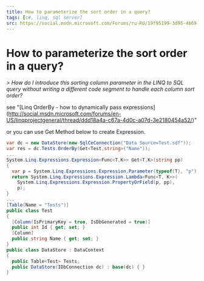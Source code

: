 ```yaml
---
title: How to parameterize the sort order in a query?
tags: [c#, linq, sql server]
src: https://social.msdn.microsoft.com/Forums/ru-RU/19f95199-3d95-4669-8798-ce269a0ed4d3/how-to-parameterize-the-sort-order-in-a-query?forum=linqtosql
---
```

# How to parameterize the sort order in a query?
*> How do I introduce this sorting column parameter in the LINQ to SQL query without writing a different code segment to handle each column sort order?*

see "[Linq OrderBy - how to dynamically pass expressions] (http://social.msdn.microsoft.com/forums/en-US/linqprojectgeneral/thread/ddd18a4a-c67a-4d0c-a07d-3e2180454a52/)"

or you can use Get Method below to create Expression.
```c#
var dc = new DataStore(new SqlCeConnection("Data Source=Test.sdf"));
var res = dc.Tests.OrderBy(Get<Test,string>("Name"));
...
System.Linq.Expressions.Expression<Func<T,K>> Get<T,K>(string pp)
{
  var p = System.Linq.Expressions.Expression.Parameter(typeof(T), "p");
  return System.Linq.Expressions.Expression.Lambda<Func<T, K>>(
    System.Linq.Expressions.Expression.PropertyOrField(p, pp), 
    p);
}
...
[Table(Name = "Tests")]
public class Test
{
  [Column(IsPrimaryKey = true, IsDbGenerated = true)]
  public int Id { get; set; }
  [Column]
  public string Name { get; set; }
}
public class DataStore : DataContext
{
  public Table<Test> Tests;
  public DataStore(IDbConnection dc) : base(dc) { }
}
```
